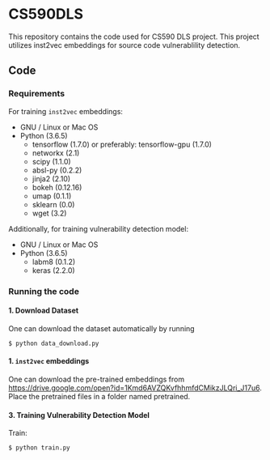 # CS590DLS




This repository contains the code used for CS590 DLS project. This project utilizes inst2vec embeddings for source code vulnerablility detection. 


## Code

### Requirements

For training ```inst2vec``` embeddings:
* GNU / Linux or Mac OS
* Python (3.6.5)
  * tensorflow (1.7.0) or preferably: tensorflow-gpu (1.7.0)
  * networkx (2.1)
  * scipy (1.1.0)
  * absl-py (0.2.2)
  * jinja2 (2.10)
  * bokeh (0.12.16)
  * umap (0.1.1)
  * sklearn (0.0)
  * wget (3.2)

Additionally, for training vulnerability detection model:
* GNU / Linux or Mac OS
* Python (3.6.5)
  * labm8 (0.1.2)
  * keras (2.2.0) 

### Running the code

#### 1. Download Dataset 

One can download the dataset automatically by running 
```shell
$ python data_download.py 
```


#### 1. `inst2vec` embeddings

One can download the pre-trained embeddings from https://drive.google.com/open?id=1Kmd6AVZQKvfhhmfdCMikzJLQri_J17u6. Place the pretrained files in a folder named pretrained. 


#### 3. Training Vulnerability Detection Model

Train:
```shell
$ python train.py 
```

